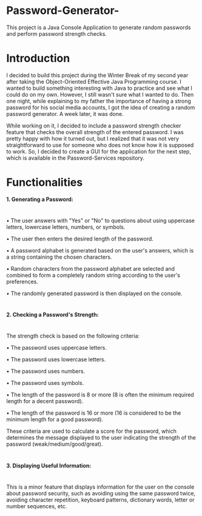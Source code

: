 # Password-Generator-
This project is a Java Console Application to generate random passwords and perform password strength checks.

# Introduction
I decided to build this project during the Winter Break of my second year after taking the Object-Oriented Effective Java Programming course. I wanted to build something interesting with Java to practice and see what I could do on my own. However, I still wasn't sure what I wanted to do. Then one night, while explaining to my father the importance of having a strong password for his social media accounts, I got the idea of creating a random password generator. A week later, it was done.

While working on it, I decided to include a password strength checker feature that checks the overall strength of the entered password. I was pretty happy with how it turned out, but I realized that it was not very straightforward to use for someone who does not know how it is supposed to work. So, I decided to create a GUI for the application for the next step, which is available in the Password-Services repository.

# Functionalities
**1. Generating a Password:**
#
• The user answers with "Yes" or "No" to questions about using uppercase letters, lowercase letters, numbers, or symbols.

• The user then enters the desired length of the password.
 
• A password alphabet is generated based on the user's answers, which is a string containing the chosen characters.

• Random characters from the password alphabet are selected and combined to form a completely random string according to the user's preferences.

• The randomly generated password is then displayed on the console.
#
**2. Checking a Password's Strength:**
#
The strength check is based on the following criteria:

• The password uses uppercase letters.

• The password uses lowercase letters.

• The password uses numbers.

• The password uses symbols.

• The length of the password is 8 or more (8 is often the minimum required length for a decent password).

• The length of the password is 16 or more (16 is considered to be the minimum length for a good password).

These criteria are used to calculate a score for the password, which determines the message displayed to the user indicating the strength of the password (weak/medium/good/great).

#
**3. Displaying Useful Information:**
#
This is a minor feature that displays information for the user on the console about password security, such as avoiding using the same password twice, avoiding character repetition, keyboard patterns, dictionary words, letter or number sequences, etc.

